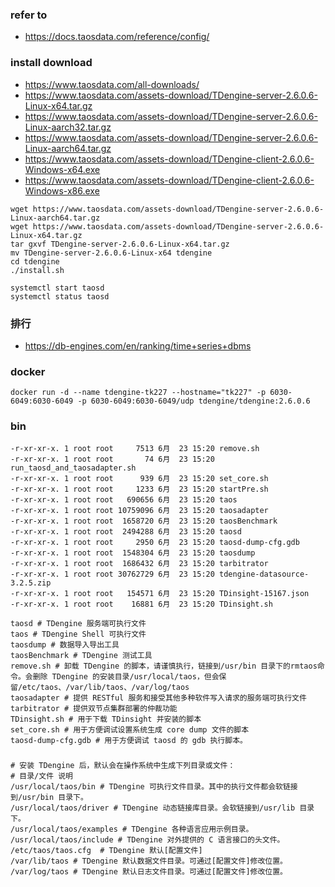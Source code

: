 
### refer to
- https://docs.taosdata.com/reference/config/


### install download
- https://www.taosdata.com/all-downloads/
- https://www.taosdata.com/assets-download/TDengine-server-2.6.0.6-Linux-x64.tar.gz
- https://www.taosdata.com/assets-download/TDengine-server-2.6.0.6-Linux-aarch32.tar.gz
- https://www.taosdata.com/assets-download/TDengine-server-2.6.0.6-Linux-aarch64.tar.gz
- https://www.taosdata.com/assets-download/TDengine-client-2.6.0.6-Windows-x64.exe
- https://www.taosdata.com/assets-download/TDengine-client-2.6.0.6-Windows-x86.exe
```shell
wget https://www.taosdata.com/assets-download/TDengine-server-2.6.0.6-Linux-aarch64.tar.gz
wget https://www.taosdata.com/assets-download/TDengine-server-2.6.0.6-Linux-x64.tar.gz
tar gxvf TDengine-server-2.6.0.6-Linux-x64.tar.gz
mv TDengine-server-2.6.0.6-Linux-x64 tdengine
cd tdengine
./install.sh

systemctl start taosd
systemctl status taosd

```

### 排行
- https://db-engines.com/en/ranking/time+series+dbms


### docker 
```shell
docker run -d --name tdengine-tk227 --hostname="tk227" -p 6030-6049:6030-6049 -p 6030-6049:6030-6049/udp tdengine/tdengine:2.6.0.6
```

### bin
```shell
-r-xr-xr-x. 1 root root     7513 6月  23 15:20 remove.sh
-r-xr-xr-x. 1 root root       74 6月  23 15:20 run_taosd_and_taosadapter.sh
-r-xr-xr-x. 1 root root      939 6月  23 15:20 set_core.sh
-r-xr-xr-x. 1 root root     1233 6月  23 15:20 startPre.sh
-r-xr-xr-x. 1 root root   690656 6月  23 15:20 taos
-r-xr-xr-x. 1 root root 10759096 6月  23 15:20 taosadapter
-r-xr-xr-x. 1 root root  1658720 6月  23 15:20 taosBenchmark
-r-xr-xr-x. 1 root root  2494288 6月  23 15:20 taosd
-r-xr-xr-x. 1 root root     2950 6月  23 15:20 taosd-dump-cfg.gdb
-r-xr-xr-x. 1 root root  1548304 6月  23 15:20 taosdump
-r-xr-xr-x. 1 root root  1686432 6月  23 15:20 tarbitrator
-r-xr-xr-x. 1 root root 30762729 6月  23 15:20 tdengine-datasource-3.2.5.zip
-r-xr-xr-x. 1 root root   154571 6月  23 15:20 TDinsight-15167.json
-r-xr-xr-x. 1 root root    16881 6月  23 15:20 TDinsight.sh
```
```shell
taosd # TDengine 服务端可执行文件
taos # TDengine Shell 可执行文件
taosdump # 数据导入导出工具
taosBenchmark # TDengine 测试工具
remove.sh # 卸载 TDengine 的脚本，请谨慎执行，链接到/usr/bin 目录下的rmtaos命令。会删除 TDengine 的安装目录/usr/local/taos，但会保留/etc/taos、/var/lib/taos、/var/log/taos
taosadapter # 提供 RESTful 服务和接受其他多种软件写入请求的服务端可执行文件
tarbitrator # 提供双节点集群部署的仲裁功能
TDinsight.sh # 用于下载 TDinsight 并安装的脚本
set_core.sh # 用于方便调试设置系统生成 core dump 文件的脚本
taosd-dump-cfg.gdb # 用于方便调试 taosd 的 gdb 执行脚本。
```                                                            


### 
```shell
# 安装 TDengine 后，默认会在操作系统中生成下列目录或文件：
# 目录/文件	说明
/usr/local/taos/bin	# TDengine 可执行文件目录。其中的执行文件都会软链接到/usr/bin 目录下。
/usr/local/taos/driver # TDengine 动态链接库目录。会软链接到/usr/lib 目录下。
/usr/local/taos/examples # TDengine 各种语言应用示例目录。
/usr/local/taos/include	# TDengine 对外提供的 C 语言接口的头文件。
/etc/taos/taos.cfg	# TDengine 默认[配置文件]
/var/lib/taos # TDengine 默认数据文件目录。可通过[配置文件]修改位置。
/var/log/taos # TDengine 默认日志文件目录。可通过[配置文件]修改位置。
```